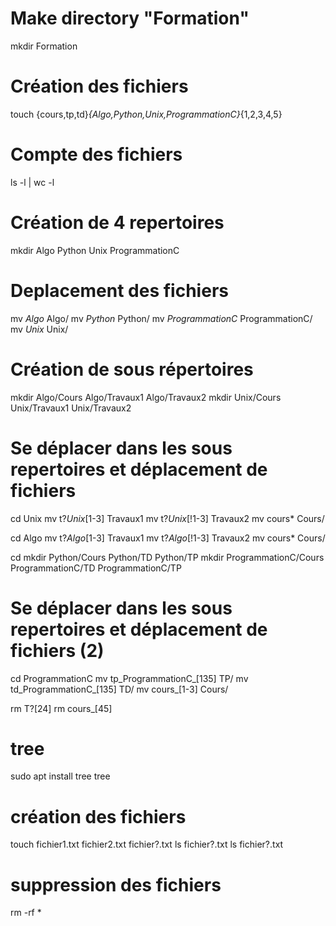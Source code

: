 # Make directory "Formation"
mkdir Formation

# Création des fichiers
touch {cours,tp,td}_{Algo,Python,Unix,ProgrammationC}_{1,2,3,4,5}

# Compte des fichiers
ls -l | wc -l

# Création de 4 repertoires
mkdir Algo Python Unix ProgrammationC

# Deplacement des fichiers
mv *Algo* Algo/
mv *Python* Python/
mv *ProgrammationC* ProgrammationC/
mv *Unix* Unix/

# Création de sous répertoires
mkdir Algo/Cours Algo/Travaux1 Algo/Travaux2
mkdir Unix/Cours Unix/Travaux1 Unix/Travaux2

# Se déplacer dans les sous repertoires et déplacement de fichiers
cd Unix
mv t?_Unix_[1-3] Travaux1 
mv t?_Unix_[!1-3] Travaux2
mv cours* Cours/ 

cd Algo
mv t?_Algo_[1-3] Travaux1 
mv t?_Algo_[!1-3] Travaux2
mv cours* Cours/ 

cd
mkdir Python/Cours Python/TD Python/TP
mkdir ProgrammationC/Cours ProgrammationC/TD ProgrammationC/TP

# Se déplacer dans les sous repertoires et déplacement de fichiers (2)
cd ProgrammationC
mv tp_ProgrammationC_[135] TP/
mv td_ProgrammationC_[135] TD/
mv cours_[1-3] Cours/

rm T?[24]
rm cours_[45]

#  tree
sudo apt install tree
tree

# création des fichiers
touch fichier1.txt fichier2.txt fichier?.txt
ls fichier?.txt
ls fichier\?.txt

# suppression des fichiers
rm -rf *
